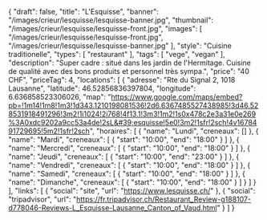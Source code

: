 {
    "draft": false,
    "title": "L'Esquisse",
    "banner": "/images/crieur/lesquisse/lesquisse-banner.jpg",
    "thumbnail": "/images/crieur/lesquisse/lesquisse-front.jpg",
    "images": [
        "/images/crieur/lesquisse/lesquisse-front.jpg",
        "/images/crieur/lesquisse/lesquisse-banner.jpg"
    ],
    "style": "Cuisine traditionelle",
    "types": [
        "restaurant"
    ],
    "tags": [
        "vege",
        "vegan"
    ],
    "description": "Super cadre : situé dans les jardin de l'Hermitage. Cuisine de qualité avec des bons produits et personnel très sympa.",
    "price": "40 CHF",
    "priceTag": 4,
    "locations": [
        {
            "adresse": "Rte du Signal 2, 1018 Lausanne",
            "latitude": 46.52856836397804,
            "longitude": 6.636858523306026,
            "map": "https://www.google.com/maps/embed?pb=!1m14!1m8!1m3!1d343.1210198081536!2d6.6367485527438985!3d46.528531918491296!3m2!1i1024!2i768!4f13.1!3m3!1m2!1s0x478c2e3a31e0e269%3A0xdc9202a9cc53a4de!2sL&#39;esquisse!5e0!3m2!1sfr!2sch!4v1678491729695!5m2!1sfr!2sch",
            "horaires": [
                {
                    "name": "Lundi",
                    "creneaux": []
                },
                {
                    "name": "Mardi",
                    "creneaux": [
                        {
                            "start": "10:00",
                            "end": "18:00"
                        }
                    ]
                },
                {
                    "name": "Mercredi",
                    "creneaux": [
                        {
                            "start": "10:00",
                            "end": "18:00"
                        }
                    ]
                },
                {
                    "name": "Jeudi",
                    "creneaux": [
                        {
                            "start": "10:00",
                            "end": "23:00"
                        }
                    ]
                },
                {
                    "name": "Vendredi",
                    "creneaux": [
                        {
                            "start": "10:00",
                            "end": "18:00"
                        }
                    ]
                },
                {
                    "name": "Samedi",
                    "creneaux": [
                        {
                            "start": "10:00",
                            "end": "18:00"
                        }
                    ]
                },
                {
                    "name": "Dimanche",
                    "creneaux": [
                        {
                            "start": "10:00",
                            "end": "18:00"
                        }
                    ]
                }
            ]
        }
    ],
    "links": [
        {
            "social": "site",
            "url": "https://www.lesquisse.ch/"
        },
        {
            "social": "tripadvisor",
            "url": "https://fr.tripadvisor.ch/Restaurant_Review-g188107-d778046-Reviews-L_Esquisse-Lausanne_Canton_of_Vaud.html"
        }
    ]
}